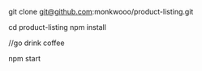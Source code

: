 git clone git@github.com:monkwooo/product-listing.git

cd product-listing
npm install

//go drink coffee

npm start
